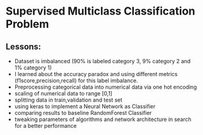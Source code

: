 # Supervised Multiclass Classification Problem

## Lessons:
* Dataset is imbalanced (90% is labeled category 3, 9% category 2 and 1% category 1)
* I learned about the accuracy paradox and using different metrics (f1score,precision,recall) for this label imbalance.
* Preprocessing categorical data into numerical data via one hot encoding
* scaling of numerical data to range [0,1]
* splitting data in train,validation and test set
* using keras to implement a Neural Network as Classifier
* comparing results to baseline RandomForest Classifier 
* tweaking parameters of algorithms and network architecture in search for a better performance


